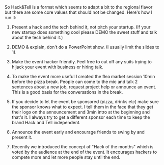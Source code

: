 So Hack&Tell is a format which seems to adapt a bit to the regional flavor but
there are some core values that should not be changed. Here's how I run it:

1. Present a hack and the tech behind it, not pitch your startup. (If your new
startup does something cool please DEMO the sweet stuff and talk about the tech
behind it.)

2. DEMO & explain, don't do a PowerPoint show. (I usually limit the slides to
1).

3. Make the event hacker friendly. Feel free to cut off any suits trying to
hijack your event with business or hiring talk.

4. To make the event more useful I created the flea market session 10min before
the pizza break. People can come to the mic and talk 2 sentences about a new
job, request project help or announce an event. This is a good basis for the
conversations in the break.

5. If you decide to let the event be sponsored (pizza, drinks etc) make sure
the sponsor knows what to expect. I tell them in the face that they get their
logo on the announcement and 3min intro at the beginning and that's it. I
always try to get a different sponsor each time to keep the brand Hack and Tell
independent.

6. Announce the event early and encourage friends to swing by and present it.

7. Recently we introduced the concept of "Hack of the months" which is voted by
the audience at the end of the event. It encourages hackers to compete more and
let more people stay until the end.
